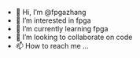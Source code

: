 - 👋 Hi, I’m @fpgazhang
- 👀 I’m interested in fpga
- 🌱 I’m currently learning fpga
- 💞️ I’m looking to collaborate on code
- 📫 How to reach me ...

<!---
fpgazhang/fpgazhang is a ✨ special ✨ repository because its `README.md` (this file) appears on your GitHub profile.
You can click the Preview link to take a look at your changes.
--->
